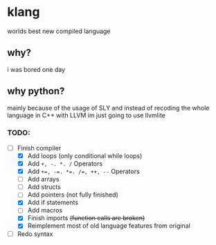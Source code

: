 # klang
worlds best new compiled language

## why?
i was bored one day

## why python?
mainly because of the usage of SLY and instead of recoding the whole language in C++ with LLVM im just going to use llvmlite

### TODO:
* [ ] Finish compiler
  * [x] Add loops (only conditional while loops)
  * [x] Add `+, -. *. /` Operators
  * [x] Add `+=, -=. *=. /=, ++, --` Operators
  * [ ] Add arrays
  * [ ] Add structs
  * [ ] Add pointers (not fully finished)
  * [x] Add if statements
  * [ ] Add macros
  * [x] Finish imports ~~(function calls are broken)~~
  * [x] Reimplement most of old language features from original
* [ ] Redo syntax

